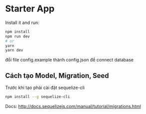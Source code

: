 # Starter App

Install it and run:

```bash
npm install
npm run dev
# or
yarn
yarn dev
```

đổi file config.example thành config.json để connect database

## Cách tạo Model, Migration, Seed
Trước khi tạo phải cài đặt sequelize-cli
```bash
npm install --g sequelize-cli
```
Docs: http://docs.sequelizejs.com/manual/tutorial/migrations.html
